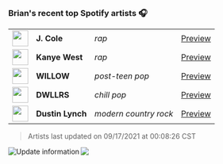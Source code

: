 ### Brian's recent top Spotify artists 🎧
<table>
<!-- top_artists starts -->
    <tr>
        <td> <img height="32px" src="https://i.scdn.co/image/ab6761610000f178add503b411a712e277895c8a"> </td>
        <td> <b>J. Cole</b></td>
        <td> <i>rap</i></td>
        <td> <a href="https://open.spotify.com/artist/6l3HvQ5sa6mXTsMTB19rO5" target="_blank" > Preview </a> </td>
    </tr>
    <tr>
        <td> <img height="32px" src="https://i.scdn.co/image/ab6761610000f178867008a971fae0f4d913f63a"> </td>
        <td> <b>Kanye West</b></td>
        <td> <i>rap</i></td>
        <td> <a href="https://open.spotify.com/artist/5K4W6rqBFWDnAN6FQUkS6x" target="_blank" > Preview </a> </td>
    </tr>
    <tr>
        <td> <img height="32px" src="https://i.scdn.co/image/ab6761610000f178787b04112f1dbd7c8bce18b9"> </td>
        <td> <b>WILLOW</b></td>
        <td> <i>post-teen pop</i></td>
        <td> <a href="https://open.spotify.com/artist/3rWZHrfrsPBxVy692yAIxF" target="_blank" > Preview </a> </td>
    </tr>
    <tr>
        <td> <img height="32px" src="https://i.scdn.co/image/ab6761610000f178d890d875d0a030f18aa09eb1"> </td>
        <td> <b>DWLLRS</b></td>
        <td> <i>chill pop</i></td>
        <td> <a href="https://open.spotify.com/artist/2TviQllPVEQ7E68Yr4uPKR" target="_blank" > Preview </a> </td>
    </tr>
    <tr>
        <td> <img height="32px" src="https://i.scdn.co/image/ab6761610000f1782674744525eede64eb34b81f"> </td>
        <td> <b>Dustin Lynch</b></td>
        <td> <i>modern country rock</i></td>
        <td> <a href="https://open.spotify.com/artist/1dID9zgn0OV0Y8ud7Mh2tS" target="_blank" > Preview </a> </td>
    </tr>
<!-- top_artists ends -->
</table>

<!-- last_updated starts -->
> Artists last updated on 09/17/2021 at 00:08:26 CST
<!-- last_updated ends -->

<a href="https://github.com/briansayre/briansayre/actions?query=workflow%3A%22Update+Spotify+information%22"><img src="https://github.com/briansayre/briansayre/workflows/Update%20Spotify%20information/badge.svg" align="left" alt="Update information"></a>

![](https://visitor-badge.glitch.me/badge?page_id=briansayre.briansayre)
